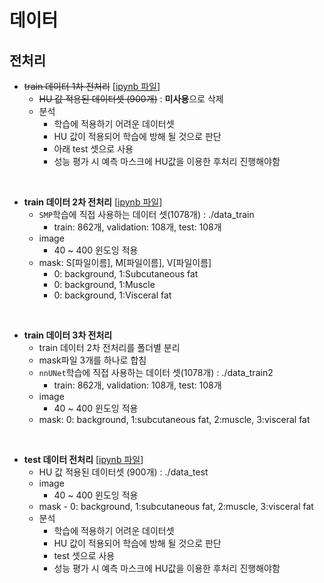 # 데이터

## 전처리

-   ~~train 데이터 1차 전처리~~ [[ipynb 파일](./preprocess_script/train_preprocess_1.ipynb)]
    -   ~~HU 값 적용된 데이터셋 (900개)~~ : **미사용**으로 삭제
    -   분석
        -   학습에 적용하기 어려운 데이터셋
        -   HU 값이 적용되어 학습에 방해 될 것으로 판단
        -   아래 test 셋으로 사용
        -   성능 평가 시 예측 마스크에 HU값을 이용한 후처리 진행해야함

<br/>

-   **train 데이터 2차 전처리** [[ipynb 파일](./preprocess_script/train_preprocess_2.ipynb)]
    -   `SMP`학습에 직접 사용하는 데이터 셋(1078개) : ./data_train
        -   train: 862개, validation: 108개, test: 108개
    -   image
        -   40 ~ 400 윈도잉 적용
    -   mask: S[파일이름], M[파일이름], V[파일이름]
        -   0: background, 1:Subcutaneous fat
        -   0: background, 1:Muscle
        -   0: background, 1:Visceral fat

<br/>

-   **train 데이터 3차 전처리**
    -   train 데이터 2차 전처리를 폴더별 분리
    -   mask파일 3개를 하나로 합침
    -   `nnUNet`학습에 직접 사용하는 데이터 셋(1078개) : ./data_train2
        -   train: 862개, validation: 108개, test: 108개
    -   image
        -   40 ~ 400 윈도잉 적용
    -   mask: 0: background, 1:subcutaneous fat, 2:muscle, 3:visceral fat

<br/>

-   **test 데이터 전처리** [[ipynb 파일](./preprocess_script/test_preprocess_1.ipynb)]
    -   HU 값 적용된 데이터셋 (900개) : ./data_test
    -   image
        -   40 ~ 400 윈도잉 적용
    -   mask - 0: background, 1:subcutaneous fat, 2:muscle, 3:visceral fat
    -   분석
        -   학습에 적용하기 어려운 데이터셋
        -   HU 값이 적용되어 학습에 방해 될 것으로 판단
        -   test 셋으로 사용
        -   성능 평가 시 예측 마스크에 HU값을 이용한 후처리 진행해야함
